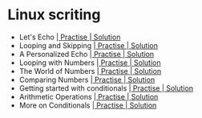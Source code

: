 # Linux scriting

- Let's Echo |[ Practise ](https://www.hackerrank.com/challenges/bash-tutorials-lets-echo/problem?isFullScreen=false) |[ Solution ](https://github.com/Ram11Coder/HackerRank-JAVA/blob/master/LINUX%20SHELL/Solution/hello.sh)
- Looping and Skipping |[ Practise ](https://www.hackerrank.com/challenges/bash-tutorials---looping-and-skipping/problem?isFullScreen=false&h_r=next-challenge&h_v=zen) |[ Solution ](https://github.com/Ram11Coder/HackerRank-JAVA/blob/master/LINUX%20SHELL/Solution/Loops.sh)
- A Personalized Echo |[ Practise ](https://www.hackerrank.com/challenges/bash-tutorials---a-personalized-echo/problem) |[ Solution ](https://github.com/Ram11Coder/HackerRank-JAVA/blob/master/LINUX%20SHELL/Solution/welcome.sh)
- Looping with Numbers |[ Practise ](https://www.hackerrank.com/challenges/bash-tutorials---looping-with-numbers/problem?isFullScreen=false) |[ Solution ](https://github.com/Ram11Coder/HackerRank-JAVA/blob/master/LINUX%20SHELL/Solution/numberloop.sh)
- The World of Numbers |[ Practise ](https://www.hackerrank.com/challenges/bash-tutorials---the-world-of-numbers/problem?isFullScreen=false) |[ Solution ](https://github.com/Ram11Coder/HackerRank-JAVA/blob/master/LINUX%20SHELL/Solution/TheWorldofNumbers.sh) 
- Comparing Numbers |[ Practise ](https://www.hackerrank.com/challenges/bash-tutorials---comparing-numbers/problem?isFullScreen=false) |[ Solution ](https://github.com/Ram11Coder/HackerRank-JAVA/blob/master/LINUX%20SHELL/Solution/CompareNumbers.sh) 
- Getting started with conditionals |[ Practise ](https://www.hackerrank.com/challenges/bash-tutorials---getting-started-with-conditionals/problem?isFullScreen=false) |[ Solution ](https://github.com/Ram11Coder/HackerRank-JAVA/blob/master/LINUX%20SHELL/Solution/Conditional.sh)
- Arithmetic Operations |[ Practise ](https://www.hackerrank.com/challenges/bash-tutorials---arithmetic-operations/problem?isFullScreen=false) |[ Solution ](https://github.com/Ram11Coder/HackerRank-JAVA/blob/master/LINUX%20SHELL/Solution/Arthmetic.sh)
- More on Conditionals |[ Practise ](https://www.hackerrank.com/challenges/bash-tutorials---more-on-conditionals/problem?isFullScreen=false) |[ Solution ](https://github.com/Ram11Coder/HackerRank-JAVA/blob/master/LINUX%20SHELL/Solution/cond.sh)
